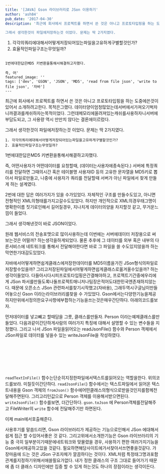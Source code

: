 ```yaml
---
title: '[JAVA] Gson 라이브러리로 JSon 이용하기'
author: 'ash84'
pub_date: '2017-04-30'
description: '최근에 회사에서 프로젝트를 하면서 쓴 것은 아니고 프로토타입핑을 하는 도중에쓴것이 있어서 소개하려고한다. 목적은그랬다. 데이터양이엄청많았는데서버에서가져오기벅차니까결과를캐쉬하자는목적이었다. 그런데메모리에올려져있는캐쉬를사용하자니서버에부담도되고, 그 사용량 역시 만만치 않다는 결론에이르렀다. 
 
그래서 생각한것이 파일에저장하는것 이었다. 문제는 딱 2가지였다. 

```
1. 각각의쿼리에대해서어떻게저장되어있는파일을고유하게구별할것인가?
2. 효율적인파일구조는무엇일까? 
```

1번에대한답은MD5 키변환을통해서해결하고자했다. 

즉, 어'
featured_image: ''
tags: ['dev', 'GSON', 'JSON', 'MD5', 'read from file json', 'write to file json', '자바']
---
```


최근에 회사에서 프로젝트를 하면서 쓴 것은 아니고 프로토타입핑을 하는 도중에쓴것이 있어서 소개하려고한다. 목적은그랬다. 데이터양이엄청많았는데서버에서가져오기벅차니까결과를캐쉬하자는목적이었다. 그런데메모리에올려져있는캐쉬를사용하자니서버에부담도되고, 그 사용량 역시 만만치 않다는 결론에이르렀다. 
 
그래서 생각한것이 파일에저장하는것 이었다. 문제는 딱 2가지였다. 

```
1. 각각의쿼리에대해서어떻게저장되어있는파일을고유하게구별할것인가?
2. 효율적인파일구조는무엇일까? 
```

1번에대한답은MD5 키변환을통해서해결하고자했다. 

즉, 어떤사용자가 어떤데이터를 요청할때, (데이터는사용자에종속된다.) 서버에 특정쿼리를 전달하면 그때의시간 혹은 테이블명 사용자ID 등의 고유한 문자열을 MD5키로 뽑아서 파일로만들고, 나중에 사용자가 쿼리를 전달할때 서버가 아닌 파일에서 찾게 만들게 하는 설계였다. 

2번에 대한 답은 여러가지가 있을 수가있었다. 자체적인 구조를 만들수도있고, 아니면 전형적인 XML의형태를가지고갈수도있었다. 하지만 개인적으로 XML의경우태그명이 명확한이름 짓기로인해서 길어질경우, 지나치게 데이터의양을 차지할것 같고, 무거운느낌이 들었다. 

그래서 생각해낸것이 바로 JSON이었다. 

원래 웹서비스의 전송포맷으로 많이사용하는데 이번에는 서버에데이터 저장용으로 써보는것은 어떨까? 하는생각을하게되었다. 물론 추후에 그 데이터를 외부 혹은 내부의 다른서비스에 네트워크를 통해서 전달해야한다면 바로 그 파일을 쓸 수도있지않을까 하는막연한기대감도있었다. 

자바에서어떻게하면쉽게클래스에저장한데이터를 MD5이름을가진 JSon형식의파일로저장할수있을까? 그리고저장된파일에서어떻게하면쉽게클래스로옮겨올수있을까? 하는생각이들었다. 다들아시다시피프로토타입핑은간결해야하고, 프로젝트기간중에우리에게 JSon 파서를만들도록나둘프로젝트매니저나팀장은적어도대한민국엔존재하지않는다. 
때문에 오픈소스 JSon 관련파서를찾기시작했고(자바용), 그래두역시구글님이만들어놓으신 Gson 이라는라이브러리를찾을 수 가있었다. Gson에서는다양한기능을제공하지만위에서정의한요구사항에부합하는기능을쓰는것은매우간단하다. 아래의코드를보자. 


<script src="https://gist.github.com/AhnSeongHyun/3262791.js"></script>


먼저데이터를 넣고뺴고 할때담을 그릇, 클래스를만들자. Person 이라는예제클래스를만들었다. 다음과같이간단하게사람의 여러가지 특징에 대해서 설명할 수 있는 변수들을 지정했다. 그리고 나서 JSon 파일을읽어오는 readJsonFile() 함수와 Person 객체에서 JSon파일로 데이터를 넣을수 있는 writeJsonFile을 작성하였다. 

<script src="https://gist.github.com/AhnSeongHyun/3262797.js"></script>

<script async src="//pagead2.googlesyndication.com/pagead/js/adsbygoogle.js"></script>
<!-- 페이지내_긴_배너 -->
<ins class="adsbygoogle"
     style="display:inline-block;width:728px;height:90px"
     data-ad-client="ca-pub-8699046198561974"
     data-ad-slot="5480877276"></ins>
<script>
(adsbygoogle = window.adsbygoogle || []).push({});
</script>

`readTextInFile()` 함수는단순히지정한파일에서텍스트를읽어오는 역할을한다. 위의코드를보라. 미칠듯이간단하다. `readJsonFile(`) 함수에서는 텍스트파일에서 읽어온 텍스트내용을 Gson 객체의 `fromJson()` 함수에어떤클래스의형식으로받을것인지를함께전달해주면된다. 그리고리턴값으로 Person 객체를 이용해서받으면된다. `writeJsonFile()` 함수를보면, 더간단하다. `gson.toJson` 에 Person객체를전달해주고 FileWriter의 `write` 함수에 전달해주기만 하면된다. 

이제 main에서호출해준다. 

<script src="https://gist.github.com/AhnSeongHyun/3262798.js"></script>

 
사용후기를 말씀드리면, Gson 라이브러리가 제공하는 기능으로인해서 JSon 에대해서 쉽게 접근 할 수있어서좋은 것 같다. 그리고위에서소개한기능은 Gson 라이브러리의 기능 중 극히 일부분이기때문에네트워크와 맞물렸을 경우, 사용하기 편한 여러가지기능을 Gson에서제공하고있을 것같다. 필요하면해당사이트에가서찾아서쓰면좋을것같다. 가장마음에 드는 것은 JSon 구조자체가 깔끔하다는 것이다. XML처럼  특정태그명과포함관계를지정하기위해서애쓸필요가없다. 내가 정한 클래스의 구조 그대로 들어가기 때문에 좀 더 클래스 디자인에만 집중 할 수 있게 하는것도 하나의 장점이라는 생각이든다. 

